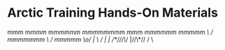 # Arctic Training Hands-On Materials
   
   mmm
  m*mmm*
 mmmmm*m
mmm*mmmmm        mmm
 *mmmmmm        mmmmm
  \   /        mmmmmmm
   \ /          mmmmm      \o/
    |            \ /        |
    | \/\*///\\*/ |//\\*// / \

